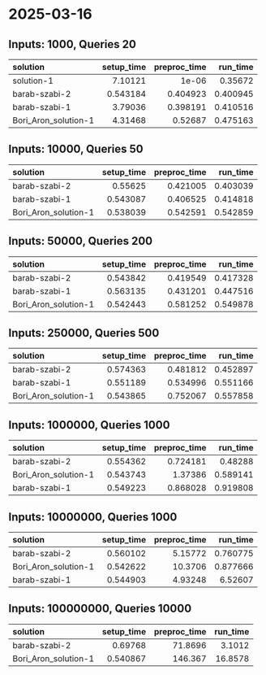 # 2025-03-16

## Inputs: 1000, Queries 20

| solution             |   setup_time |   preproc_time |   run_time |
|:---------------------|-------------:|---------------:|-----------:|
| solution-1           |     7.10121  |       1e-06    |   0.35672  |
| barab-szabi-2        |     0.543184 |       0.404923 |   0.400945 |
| barab-szabi-1        |     3.79036  |       0.398191 |   0.410516 |
| Bori_Aron_solution-1 |     4.31468  |       0.52687  |   0.475163 |

## Inputs: 10000, Queries 50

| solution             |   setup_time |   preproc_time |   run_time |
|:---------------------|-------------:|---------------:|-----------:|
| barab-szabi-2        |     0.55625  |       0.421005 |   0.403039 |
| barab-szabi-1        |     0.543087 |       0.406525 |   0.414818 |
| Bori_Aron_solution-1 |     0.538039 |       0.542591 |   0.542859 |

## Inputs: 50000, Queries 200

| solution             |   setup_time |   preproc_time |   run_time |
|:---------------------|-------------:|---------------:|-----------:|
| barab-szabi-2        |     0.543842 |       0.419549 |   0.417328 |
| barab-szabi-1        |     0.563135 |       0.431201 |   0.447516 |
| Bori_Aron_solution-1 |     0.542443 |       0.581252 |   0.549878 |

## Inputs: 250000, Queries 500

| solution             |   setup_time |   preproc_time |   run_time |
|:---------------------|-------------:|---------------:|-----------:|
| barab-szabi-2        |     0.574363 |       0.481812 |   0.452897 |
| barab-szabi-1        |     0.551189 |       0.534996 |   0.551166 |
| Bori_Aron_solution-1 |     0.543865 |       0.752067 |   0.557858 |

## Inputs: 1000000, Queries 1000

| solution             |   setup_time |   preproc_time |   run_time |
|:---------------------|-------------:|---------------:|-----------:|
| barab-szabi-2        |     0.554362 |       0.724181 |   0.48288  |
| Bori_Aron_solution-1 |     0.543743 |       1.37386  |   0.589141 |
| barab-szabi-1        |     0.549223 |       0.868028 |   0.919808 |

## Inputs: 10000000, Queries 1000

| solution             |   setup_time |   preproc_time |   run_time |
|:---------------------|-------------:|---------------:|-----------:|
| barab-szabi-2        |     0.560102 |        5.15772 |   0.760775 |
| Bori_Aron_solution-1 |     0.542622 |       10.3706  |   0.877666 |
| barab-szabi-1        |     0.544903 |        4.93248 |   6.52607  |

## Inputs: 100000000, Queries 10000

| solution             |   setup_time |   preproc_time |   run_time |
|:---------------------|-------------:|---------------:|-----------:|
| barab-szabi-2        |     0.69768  |        71.8696 |     3.1012 |
| Bori_Aron_solution-1 |     0.540867 |       146.367  |    16.8578 |